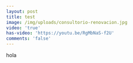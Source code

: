 ```yaml
---
layout: post
title: test
image: /img/uploads/consultorio-renovacion.jpg
video: 'true'
has-video: 'https://youtu.be/RgMbNaS-f2U'
comments: 'false'
---
```

hola
